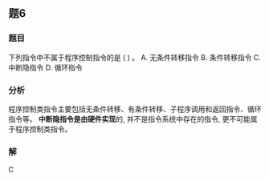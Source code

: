 ## 题6
### 题目
下列指令中不属于程序控制指令的是 ( ) 。
A. 无条件转移指令 
B. 条件转移指令 
C. 中断隐指令 
D. 循环指令
### 分析
程序控制类指令主要包括无条件转移、有条件转移、子程序调用和返回指令、循环指令等。
**中断隐指令是由硬件实现**的, 并不是指令系统中存在的指令, 更不可能属于程序控制类指令。
### 解
C